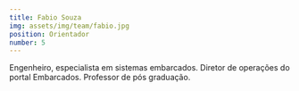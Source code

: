 ```yaml
---
title: Fabio Souza
img: assets/img/team/fabio.jpg
position: Orientador
number: 5
---
```

Engenheiro, especialista em sistemas embarcados. Diretor de operações do portal 
Embarcados. Professor de pós graduação.
